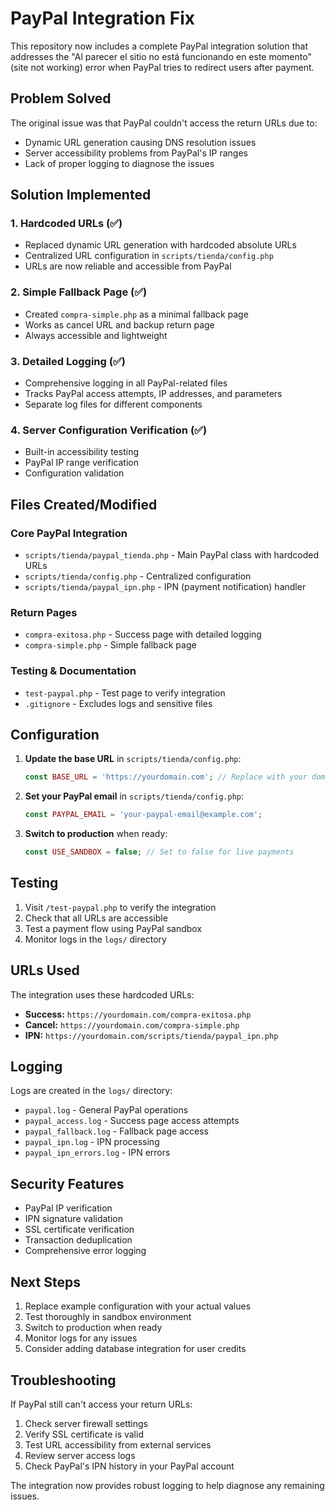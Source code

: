 # PayPal Integration Fix

This repository now includes a complete PayPal integration solution that addresses the "Al parecer el sitio no está funcionando en este momento" (site not working) error when PayPal tries to redirect users after payment.

## Problem Solved

The original issue was that PayPal couldn't access the return URLs due to:
- Dynamic URL generation causing DNS resolution issues
- Server accessibility problems from PayPal's IP ranges
- Lack of proper logging to diagnose the issues

## Solution Implemented

### 1. Hardcoded URLs (✅)
- Replaced dynamic URL generation with hardcoded absolute URLs
- Centralized URL configuration in `scripts/tienda/config.php`
- URLs are now reliable and accessible from PayPal

### 2. Simple Fallback Page (✅)
- Created `compra-simple.php` as a minimal fallback page
- Works as cancel URL and backup return page
- Always accessible and lightweight

### 3. Detailed Logging (✅)
- Comprehensive logging in all PayPal-related files
- Tracks PayPal access attempts, IP addresses, and parameters
- Separate log files for different components

### 4. Server Configuration Verification (✅)
- Built-in accessibility testing
- PayPal IP range verification
- Configuration validation

## Files Created/Modified

### Core PayPal Integration
- `scripts/tienda/paypal_tienda.php` - Main PayPal class with hardcoded URLs
- `scripts/tienda/config.php` - Centralized configuration
- `scripts/tienda/paypal_ipn.php` - IPN (payment notification) handler

### Return Pages
- `compra-exitosa.php` - Success page with detailed logging
- `compra-simple.php` - Simple fallback page

### Testing & Documentation
- `test-paypal.php` - Test page to verify integration
- `.gitignore` - Excludes logs and sensitive files

## Configuration

1. **Update the base URL** in `scripts/tienda/config.php`:
   ```php
   const BASE_URL = 'https://yourdomain.com'; // Replace with your domain
   ```

2. **Set your PayPal email** in `scripts/tienda/config.php`:
   ```php
   const PAYPAL_EMAIL = 'your-paypal-email@example.com';
   ```

3. **Switch to production** when ready:
   ```php
   const USE_SANDBOX = false; // Set to false for live payments
   ```

## Testing

1. Visit `/test-paypal.php` to verify the integration
2. Check that all URLs are accessible
3. Test a payment flow using PayPal sandbox
4. Monitor logs in the `logs/` directory

## URLs Used

The integration uses these hardcoded URLs:
- **Success:** `https://yourdomain.com/compra-exitosa.php`
- **Cancel:** `https://yourdomain.com/compra-simple.php`
- **IPN:** `https://yourdomain.com/scripts/tienda/paypal_ipn.php`

## Logging

Logs are created in the `logs/` directory:
- `paypal.log` - General PayPal operations
- `paypal_access.log` - Success page access attempts
- `paypal_fallback.log` - Fallback page access
- `paypal_ipn.log` - IPN processing
- `paypal_ipn_errors.log` - IPN errors

## Security Features

- PayPal IP verification
- IPN signature validation
- SSL certificate verification
- Transaction deduplication
- Comprehensive error logging

## Next Steps

1. Replace example configuration with your actual values
2. Test thoroughly in sandbox environment
3. Switch to production when ready
4. Monitor logs for any issues
5. Consider adding database integration for user credits

## Troubleshooting

If PayPal still can't access your return URLs:
1. Check server firewall settings
2. Verify SSL certificate is valid
3. Test URL accessibility from external services
4. Review server access logs
5. Check PayPal's IPN history in your PayPal account

The integration now provides robust logging to help diagnose any remaining issues.